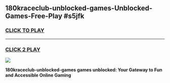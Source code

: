 
## 180kraceclub-unblocked-games-Unblocked-Games-Free-Play #s5jfk
<h3>
<a href="https://us.freeplayer.one?title=180kraceclub-unblocked-games&ref=9M">CLICK TO PLAY</a></h3>
<hr>

<h3>
<a href="https://us.freeplayer.one?title=180kraceclub-unblocked-games&ref=9M">CLICK 2 PLAY</a>
  
</h3>

<a href="https://us.freeplayer.one?title=180kraceclub-unblocked-games&ref=9M"><img src="https://clearcache.store/games.png"></a>


**180kraceclub-unblocked-games games unblocked: Your Gateway to Fun and Accessible Online Gaming**
